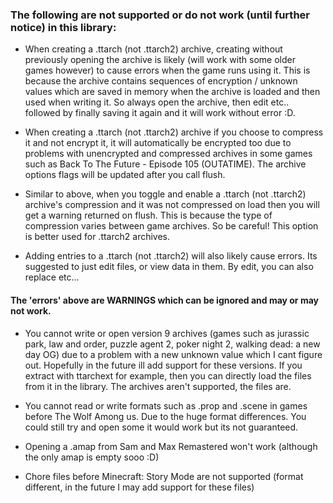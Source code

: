 ### The following are not supported or do not work (until further notice) in this library:

- When creating a .ttarch (not .ttarch2) archive, creating without previously opening the archive is likely (will work with some older games however) to cause errors when the game runs using it. This is because the archive contains sequences of encryption / unknown values which are saved in memory when the archive is loaded and then used when writing it. So always open the archive, then edit etc.. followed by finally saving it again and it will work without error :D.

- When creating a .ttarch (not .ttarch2) archive if you choose to compress it and not encrypt it, it will automatically be encrypted too due to problems with unencrypted and compressed archives in some games such as Back To The Future - Episode 105 (OUTATIME). The archive options flags will be updated after you call flush.

- Similar to above, when you toggle and enable a .ttarch (not .ttarch2) archive's compression and it was not compressed on load then you will get a warning returned on flush. This is because the type of compression varies between game archives. So be careful! This option is better used for .ttarch2 archives.

- Adding entries to a .ttarch (not .ttarch2) will also likely cause errors. Its suggested to just edit files, or view data in them. By edit, you can also replace etc...

#### The 'errors' above are WARNINGS which can be ignored and may or may not work.

- You cannot write or open version 9 archives (games such as jurassic park, law and order, puzzle agent 2, poker night 2, walking dead: a new day OG) due to a problem with a new unknown value which I cant figure out. Hopefully in the future ill add support for these versions. If you extract with ttarchext for example, then you can directly load the files from it in the library. The archives aren't supported, the files are.

- You cannot read or write formats such as .prop and .scene in games before The Wolf Among us. Due to the huge format differences. You could still try and open some it would work but its not guaranteed. 

- Opening a .amap from Sam and Max Remastered won't work (although the only amap is empty sooo :D)

- Chore files before Minecraft: Story Mode are not supported (format different, in the future I may add support for these files)
